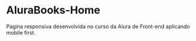 # AluraBooks-Home
Pagina responsiva desenvolvida no curso da Alura de Front-end aplicando mobile first.
